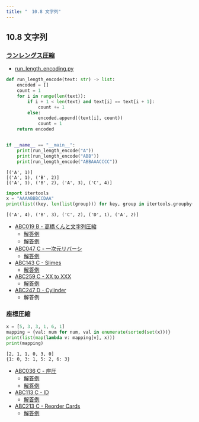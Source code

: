 ```yaml
---
title: "　10.8 文字列"
---
```


## 10.8 文字列

### [ランレングス圧縮](https://ja.wikipedia.org/wiki/%E9%80%A3%E9%95%B7%E5%9C%A7%E7%B8%AE)

* [run_length_encoding.py](https://github.com/TheAlgorithms/Python/blob/master/compression/run_length_encoding.py)

```python:サンプルコード：sample_729.py
def run_length_encode(text: str) -> list:
    encoded = []
    count = 1
    for i in range(len(text)):
        if i + 1 < len(text) and text[i] == text[i + 1]:
            count += 1
        else:
            encoded.append((text[i], count))
            count = 1
    return encoded


if __name__ == "__main__":
    print(run_length_encode("A"))
    print(run_length_encode("ABB"))
    print(run_length_encode("ABBAAACCCC"))
```

```text:実行結果
[('A', 1)]
[('A', 1), ('B', 2)]
[('A', 1), ('B', 2), ('A', 3), ('C', 4)]
```

```python:サンプルコード：sample_730.py
import itertools
x = "AAAABBBCCDAA"
print(list((key, len(list(group))) for key, group in itertools.groupby(x)))
```

```text:実行結果
[('A', 4), ('B', 3), ('C', 2), ('D', 1), ('A', 2)]
```

- [ABC019 B - 高橋くんと文字列圧縮](https://atcoder.jp/contests/abc019/tasks/abc019_2)
    - [解答例](https://atcoder.jp/contests/abc019/submissions/18293142)
    - [解答例](https://atcoder.jp/contests/abc019/submissions/18293116)
- [ABC047 C - 一次元リバーシ](https://atcoder.jp/contests/abc047/tasks/arc063_a)
    - [解答例](https://atcoder.jp/contests/abc047/submissions/18293199)
- [ABC143 C - Slimes](https://atcoder.jp/contests/abc143/tasks/abc143_c)
    - [解答例](https://atcoder.jp/contests/abc143/submissions/18082654)
- [ABC259 C - XX to XXX](https://atcoder.jp/contests/abc259/tasks/abc259_c)
    - [解答例](https://atcoder.jp/contests/abc259/submissions/37606175)
- [ABC247 D - Cylinder](https://atcoder.jp/contests/abc247/tasks/abc247_d)
    - 解答例

### 座標圧縮

```python:サンプルコード：sample_731.py
x = [5, 3, 3, 1, 6, 1]
mapping = {val: num for num, val in enumerate(sorted(set(x)))}
print(list(map(lambda v: mapping[v], x)))
print(mapping)
```

```text:実行結果
[2, 1, 1, 0, 3, 0]
{1: 0, 3: 1, 5: 2, 6: 3}
```

- [ABC036 C - 座圧](https://atcoder.jp/contests/abc036/tasks/abc036_c)
    - [解答例](https://atcoder.jp/contests/abc036/submissions/17918210)
    - [解答例](https://atcoder.jp/contests/abc036/submissions/17918167)
- [ABC113 C - ID](https://atcoder.jp/contests/abc113/tasks/abc113_c)
    - [解答例](https://atcoder.jp/contests/abc113/submissions/18046538)
- [ABC213 C - Reorder Cards](https://atcoder.jp/contests/abc213/tasks/abc213_c)
    - [解答例](https://atcoder.jp/contests/abc213/submissions/30009628)